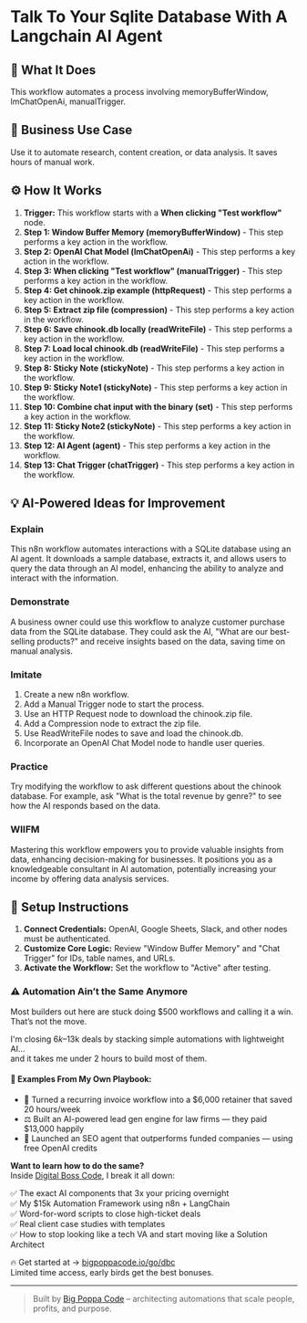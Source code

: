 # Talk To Your Sqlite Database With A Langchain AI Agent

## 🚀 What It Does
This workflow automates a process involving memoryBufferWindow, lmChatOpenAi, manualTrigger.

## 💼 Business Use Case
Use it to automate research, content creation, or data analysis. It saves hours of manual work.

## ⚙️ How It Works
1.  **Trigger:** This workflow starts with a **When clicking "Test workflow"** node.
2. **Step 1: Window Buffer Memory (memoryBufferWindow)** - This step performs a key action in the workflow.
3. **Step 2: OpenAI Chat Model (lmChatOpenAi)** - This step performs a key action in the workflow.
4. **Step 3: When clicking "Test workflow" (manualTrigger)** - This step performs a key action in the workflow.
5. **Step 4: Get chinook.zip example (httpRequest)** - This step performs a key action in the workflow.
6. **Step 5: Extract zip file (compression)** - This step performs a key action in the workflow.
7. **Step 6: Save chinook.db locally (readWriteFile)** - This step performs a key action in the workflow.
8. **Step 7: Load local chinook.db (readWriteFile)** - This step performs a key action in the workflow.
9. **Step 8: Sticky Note (stickyNote)** - This step performs a key action in the workflow.
10. **Step 9: Sticky Note1 (stickyNote)** - This step performs a key action in the workflow.
11. **Step 10: Combine chat input with the binary (set)** - This step performs a key action in the workflow.
12. **Step 11: Sticky Note2 (stickyNote)** - This step performs a key action in the workflow.
13. **Step 12: AI Agent (agent)** - This step performs a key action in the workflow.
14. **Step 13: Chat Trigger (chatTrigger)** - This step performs a key action in the workflow.

## 💡 AI-Powered Ideas for Improvement
### Explain
This n8n workflow automates interactions with a SQLite database using an AI agent. It downloads a sample database, extracts it, and allows users to query the data through an AI model, enhancing the ability to analyze and interact with the information.

### Demonstrate
A business owner could use this workflow to analyze customer purchase data from the SQLite database. They could ask the AI, "What are our best-selling products?" and receive insights based on the data, saving time on manual analysis.

### Imitate
1. Create a new n8n workflow.
2. Add a Manual Trigger node to start the process.
3. Use an HTTP Request node to download the chinook.zip file.
4. Add a Compression node to extract the zip file.
5. Use ReadWriteFile nodes to save and load the chinook.db.
6. Incorporate an OpenAI Chat Model node to handle user queries.

### Practice
Try modifying the workflow to ask different questions about the chinook database. For example, ask "What is the total revenue by genre?" to see how the AI responds based on the data.

### WIIFM
Mastering this workflow empowers you to provide valuable insights from data, enhancing decision-making for businesses. It positions you as a knowledgeable consultant in AI automation, potentially increasing your income by offering data analysis services.

## 🔧 Setup Instructions
1. **Connect Credentials:** OpenAI, Google Sheets, Slack, and other nodes must be authenticated.
2. **Customize Core Logic:** Review "Window Buffer Memory" and "Chat Trigger" for IDs, table names, and URLs.
3. **Activate the Workflow:** Set the workflow to "Active" after testing.

### ⚠️ Automation Ain’t the Same Anymore

Most builders out here are stuck doing $500 workflows and calling it a win.  
That’s not the move.  

I'm closing $6k–$13k deals by stacking simple automations with lightweight AI...  
and it takes me under 2 hours to build most of them.

#### 🧠 Examples From My Own Playbook:
- 🔁 Turned a recurring invoice workflow into a $6,000 retainer that saved 20 hours/week  
- ⚖️ Built an AI-powered lead gen engine for law firms — they paid $13,000 happily  
- 🚀 Launched an SEO agent that outperforms funded companies — using free OpenAI credits  

**Want to learn how to do the same?**  
Inside [Digital Boss Code](https://bigpoppacode.io/go/dbc), I break it all down:

✅ The exact AI components that 3x your pricing overnight  
✅ My $15k Automation Framework using n8n + LangChain  
✅ Word-for-word scripts to close high-ticket deals  
✅ Real client case studies with templates  
✅ How to stop looking like a tech VA and start moving like a Solution Architect  

🔥 Get started at → [bigpoppacode.io/go/dbc](https://bigpoppacode.io/go/dbc)  
Limited time access, early birds get the best bonuses.

---
> Built by [Big Poppa Code](https://bigpoppacode.io) – architecting automations that scale people, profits, and purpose.

